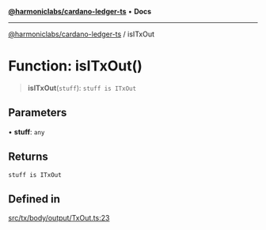 [**@harmoniclabs/cardano-ledger-ts**](../README.md) • **Docs**

***

[@harmoniclabs/cardano-ledger-ts](../globals.md) / isITxOut

# Function: isITxOut()

> **isITxOut**(`stuff`): `stuff is ITxOut`

## Parameters

• **stuff**: `any`

## Returns

`stuff is ITxOut`

## Defined in

[src/tx/body/output/TxOut.ts:23](https://github.com/HarmonicLabs/cardano-ledger-ts/blob/94dd590ffe94133126b0d8d49920fc7b002e1975/src/tx/body/output/TxOut.ts#L23)
